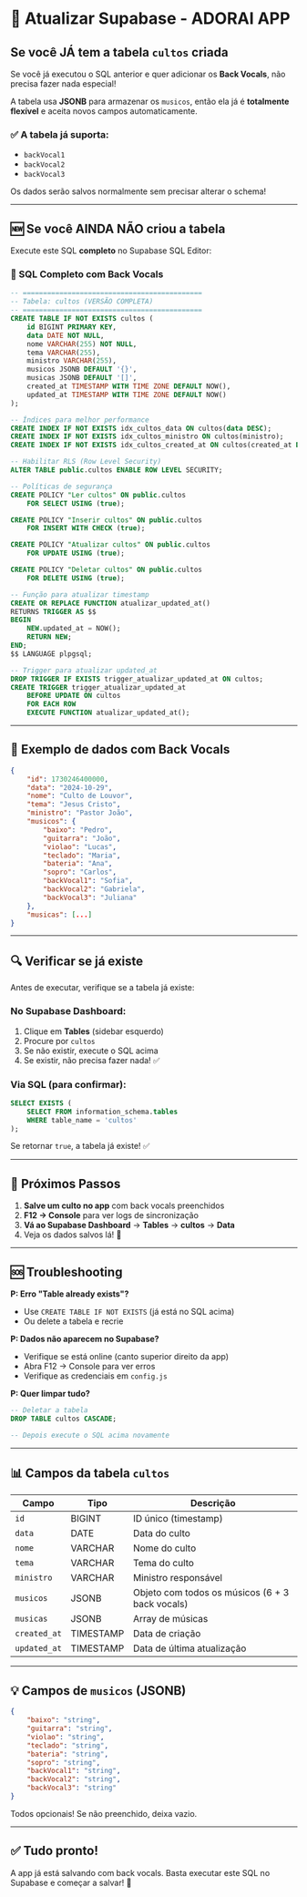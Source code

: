 # 🔄 Atualizar Supabase - ADORAI APP

## Se você JÁ tem a tabela `cultos` criada

Se você já executou o SQL anterior e quer adicionar os **Back Vocals**, não precisa fazer nada especial!

A tabela usa **JSONB** para armazenar os `musicos`, então ela já é **totalmente flexível** e aceita novos campos automaticamente.

### ✅ A tabela já suporta:
- `backVocal1`
- `backVocal2`
- `backVocal3`

Os dados serão salvos normalmente sem precisar alterar o schema!

---

## 🆕 Se você AINDA NÃO criou a tabela

Execute este SQL **completo** no Supabase SQL Editor:

### 📌 SQL Completo com Back Vocals

```sql
-- ============================================
-- Tabela: cultos (VERSÃO COMPLETA)
-- ============================================
CREATE TABLE IF NOT EXISTS cultos (
    id BIGINT PRIMARY KEY,
    data DATE NOT NULL,
    nome VARCHAR(255) NOT NULL,
    tema VARCHAR(255),
    ministro VARCHAR(255),
    musicos JSONB DEFAULT '{}',
    musicas JSONB DEFAULT '[]',
    created_at TIMESTAMP WITH TIME ZONE DEFAULT NOW(),
    updated_at TIMESTAMP WITH TIME ZONE DEFAULT NOW()
);

-- Índices para melhor performance
CREATE INDEX IF NOT EXISTS idx_cultos_data ON cultos(data DESC);
CREATE INDEX IF NOT EXISTS idx_cultos_ministro ON cultos(ministro);
CREATE INDEX IF NOT EXISTS idx_cultos_created_at ON cultos(created_at DESC);

-- Habilitar RLS (Row Level Security)
ALTER TABLE public.cultos ENABLE ROW LEVEL SECURITY;

-- Políticas de segurança
CREATE POLICY "Ler cultos" ON public.cultos
    FOR SELECT USING (true);

CREATE POLICY "Inserir cultos" ON public.cultos
    FOR INSERT WITH CHECK (true);

CREATE POLICY "Atualizar cultos" ON public.cultos
    FOR UPDATE USING (true);

CREATE POLICY "Deletar cultos" ON public.cultos
    FOR DELETE USING (true);

-- Função para atualizar timestamp
CREATE OR REPLACE FUNCTION atualizar_updated_at()
RETURNS TRIGGER AS $$
BEGIN
    NEW.updated_at = NOW();
    RETURN NEW;
END;
$$ LANGUAGE plpgsql;

-- Trigger para atualizar updated_at
DROP TRIGGER IF EXISTS trigger_atualizar_updated_at ON cultos;
CREATE TRIGGER trigger_atualizar_updated_at
    BEFORE UPDATE ON cultos
    FOR EACH ROW
    EXECUTE FUNCTION atualizar_updated_at();
```

---

## 📝 Exemplo de dados com Back Vocals

```json
{
    "id": 1730246400000,
    "data": "2024-10-29",
    "nome": "Culto de Louvor",
    "tema": "Jesus Cristo",
    "ministro": "Pastor João",
    "musicos": {
        "baixo": "Pedro",
        "guitarra": "João",
        "violao": "Lucas",
        "teclado": "Maria",
        "bateria": "Ana",
        "sopro": "Carlos",
        "backVocal1": "Sofia",
        "backVocal2": "Gabriela",
        "backVocal3": "Juliana"
    },
    "musicas": [...]
}
```

---

## 🔍 Verificar se já existe

Antes de executar, verifique se a tabela já existe:

### No Supabase Dashboard:
1. Clique em **Tables** (sidebar esquerdo)
2. Procure por `cultos`
3. Se não existir, execute o SQL acima
4. Se existir, não precisa fazer nada! ✅

### Via SQL (para confirmar):
```sql
SELECT EXISTS (
    SELECT FROM information_schema.tables 
    WHERE table_name = 'cultos'
);
```

Se retornar `true`, a tabela já existe! ✅

---

## 🚀 Próximos Passos

1. **Salve um culto no app** com back vocals preenchidos
2. **F12 → Console** para ver logs de sincronização
3. **Vá ao Supabase Dashboard** → **Tables** → **cultos** → **Data**
4. Veja os dados salvos lá! 🎉

---

## 🆘 Troubleshooting

**P: Erro "Table already exists"?**
- Use `CREATE TABLE IF NOT EXISTS` (já está no SQL acima)
- Ou delete a tabela e recrie

**P: Dados não aparecem no Supabase?**
- Verifique se está online (canto superior direito da app)
- Abra F12 → Console para ver erros
- Verifique as credenciais em `config.js`

**P: Quer limpar tudo?**
```sql
-- Deletar a tabela
DROP TABLE cultos CASCADE;

-- Depois execute o SQL acima novamente
```

---

## 📊 Campos da tabela `cultos`

| Campo | Tipo | Descrição |
|-------|------|-----------|
| `id` | BIGINT | ID único (timestamp) |
| `data` | DATE | Data do culto |
| `nome` | VARCHAR | Nome do culto |
| `tema` | VARCHAR | Tema do culto |
| `ministro` | VARCHAR | Ministro responsável |
| `musicos` | JSONB | Objeto com todos os músicos (6 + 3 back vocals) |
| `musicas` | JSONB | Array de músicas |
| `created_at` | TIMESTAMP | Data de criação |
| `updated_at` | TIMESTAMP | Data de última atualização |

---

## 💡 Campos de `musicos` (JSONB)

```json
{
    "baixo": "string",
    "guitarra": "string",
    "violao": "string",
    "teclado": "string",
    "bateria": "string",
    "sopro": "string",
    "backVocal1": "string",
    "backVocal2": "string",
    "backVocal3": "string"
}
```

Todos opcionais! Se não preenchido, deixa vazio.

---

## ✅ Tudo pronto!

A app já está salvando com back vocals. Basta executar este SQL no Supabase e começar a salvar! 🚀
